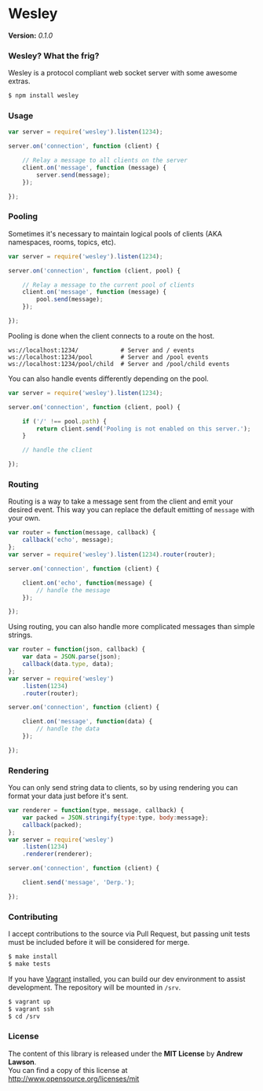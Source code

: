 # Wesley #


**Version:** *0.1.0*<br/>


### Wesley? What the frig? ###
Wesley is a protocol compliant web socket server with some awesome extras.
```bash
$ npm install wesley
```


### Usage ###
```js
var server = require('wesley').listen(1234);

server.on('connection', function (client) {

    // Relay a message to all clients on the server
    client.on('message', function (message) {
        server.send(message);
    });

});
```


### Pooling ###
Sometimes it's necessary to maintain logical pools of clients (AKA namespaces, rooms, topics, etc).
```js
var server = require('wesley').listen(1234);

server.on('connection', function (client, pool) {

    // Relay a message to the current pool of clients
    client.on('message', function (message) {
        pool.send(message);
    });

});
```

Pooling is done when the client connects to a route on the host.
```
ws://localhost:1234/            # Server and / events
ws://localhost:1234/pool        # Server and /pool events
ws://localhost:1234/pool/child  # Server and /pool/child events
```

You can also handle events differently depending on the pool.
```js
var server = require('wesley').listen(1234);

server.on('connection', function (client, pool) {

    if ('/' !== pool.path) {
        return client.send('Pooling is not enabled on this server.');
    }

    // handle the client

});
```


### Routing ###
Routing is a way to take a message sent from the client and emit your desired event.
This way you can replace the default emitting of `message` with your own.
```js
var router = function(message, callback) {
    callback('echo', message);
};
var server = require('wesley').listen(1234).router(router);

server.on('connection', function (client) {

    client.on('echo', function(message) {
        // handle the message
    });

});
```

Using routing, you can also handle more complicated messages than simple strings.
```js
var router = function(json, callback) {
    var data = JSON.parse(json);
    callback(data.type, data);
};
var server = require('wesley')
    .listen(1234)
    .router(router);

server.on('connection', function (client) {

    client.on('message', function(data) {
        // handle the data
    });

});
```


### Rendering ###
You can only send string data to clients, so by using rendering you can format
your data just before it's sent.
```js
var renderer = function(type, message, callback) {
    var packed = JSON.stringify{type:type, body:message};
    callback(packed);
};
var server = require('wesley')
    .listen(1234)
    .renderer(renderer);

server.on('connection', function (client) {

    client.send('message', 'Derp.');

});
```


### Contributing ###
I accept contributions to the source via Pull Request,
but passing unit tests must be included before it will be considered for merge.
```bash
$ make install
$ make tests
```

If you have [Vagrant][vagrant] installed, you can build our dev environment to assist development.
The repository will be mounted in `/srv`.
```bash
$ vagrant up
$ vagrant ssh
$ cd /srv
```


### License ###
The content of this library is released under the **MIT License** by **Andrew Lawson**.<br/>
You can find a copy of this license at http://www.opensource.org/licenses/mit


<!-- Links -->
[vagrant]: http://vagrantup.com
